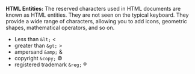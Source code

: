 **HTML Entities:**
The reserved characters used in HTML documents are known as HTML entities. They are not seen on the typical
keyboard. They provide a wide range of characters, allowing you to add icons, geometric shapes,
mathematical operators, and so on.

- Less than `&lt;` &lt;
- greater than `&gt;` &gt;
- ampersand `&amp;` &amp;
- copyright `&copy;` &copy;
- registered trademark `&reg;` &reg;
